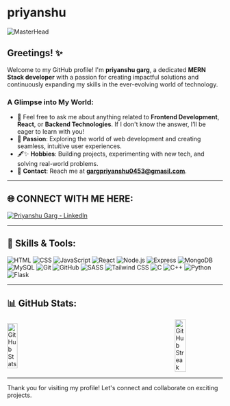 # priyanshu
![MasterHead](https://lh3.googleusercontent.com/GjjewSW5iRUP7_nqmtKKpFVtOrVCYz0QFnB7cXGSbfK36Yz6Wq1mdp9ToPdGWFjCPShel9r63kLF667rbMq33iMd4Q=s1280-w1280-h800)
## Greetings! ✨

Welcome to my GitHub profile! I'm **priyanshu garg**, a dedicated **MERN Stack developer** with a passion for creating impactful solutions and continuously expanding my skills in the ever-evolving world of technology.

### A Glimpse into My World:

- 💬 Feel free to ask me about anything related to **Frontend Development**, **React**, or **Backend Technologies**. If I don't know the answer, I’ll be eager to learn with you!
- 🔄 **Passion**: Exploring the world of web development and creating seamless, intuitive user experiences.
- 🖋✨ **Hobbies**: Building projects, experimenting with new tech, and solving real-world problems.
- 📧 **Contact**: Reach me at **gargpriyanshu0453@gmasil.com**.
  

---

## 🌐 CONNECT WITH ME HERE:
<p align="left">
<a href="https://www.linkedin.com/in/priyanshu-g-899424271/" target="blank"><img align="center" src="https://img.shields.io/badge/LinkedIn-0077B5?style=for-the-badge&logo=linkedin&logoColor=white" alt="Priyanshu Garg - LinkedIn" /></a>



---

## 🚀 Skills & Tools:
<p align="left" margin-bottom="2rem">
  
  <img src="https://img.shields.io/badge/HTML-%23E34F26?style=for-the-badge&logo=html5&logoColor=white" alt="HTML" />
  <img src="https://img.shields.io/badge/CSS-%231572B6?style=for-the-badge&logo=css3&logoColor=white" alt="CSS" />
  <img src="https://img.shields.io/badge/JavaScript-%23F7DF1E?style=for-the-badge&logo=javascript&logoColor=black" alt="JavaScript" />
  <img src="https://img.shields.io/badge/React-%2361DAFB?style=for-the-badge&logo=react&logoColor=black" alt="React" />
  <img src="https://img.shields.io/badge/Node.js-%23339933?style=for-the-badge&logo=node.js&logoColor=white" alt="Node.js" />
  <img src="https://img.shields.io/badge/Express-%23000000?style=for-the-badge&logo=express&logoColor=white" alt="Express" />
  <img src="https://img.shields.io/badge/MongoDB-%2347A248?style=for-the-badge&logo=mongodb&logoColor=white" alt="MongoDB" />
  <img src="https://img.shields.io/badge/MySQL-%234479A1?style=for-the-badge&logo=mysql&logoColor=white" alt="MySQL" />
  <img src="https://img.shields.io/badge/Git-%23F1502F?style=for-the-badge&logo=git&logoColor=white" alt="Git" />
  <img src="https://img.shields.io/badge/GitHub-%23121011?style=for-the-badge&logo=github&logoColor=white" alt="GitHub" />
  <img src="https://img.shields.io/badge/SASS-%23CC6699?style=for-the-badge&logo=sass&logoColor=white" alt="SASS" />
  <img src="https://img.shields.io/badge/TailwindCSS-%2338B2AC?style=for-the-badge&logo=tailwindcss&logoColor=white" alt="Tailwind CSS" />
  <img src="https://img.shields.io/badge/C-%2300599C?style=for-the-badge&logo=c&logoColor=white" alt="C" />
  <img src="https://img.shields.io/badge/C++-%2300599C?style=for-the-badge&logo=cplusplus&logoColor=white" alt="C++" />
  <img src="https://img.shields.io/badge/Python-%2314354C?style=for-the-badge&logo=python&logoColor=white" alt="Python" />
  <img src="https://img.shields.io/badge/Flask-%23000000?style=for-the-badge&logo=flask&logoColor=white" alt="Flask" />


</p>



---

## 📊 GitHub Stats:

<div style="display: flex; justify-content: space-between; align-items: center; gap: 10px;">
  <a href="https://github.com/priyanshugarg1234">
    <img src="https://github-readme-stats.vercel.app/api?username=priyanshugarg1234&show_icons=true&locale=en" alt="GitHub Stats" style="width: 48%; height: auto;" />
  </a>
  <a href="https://github.com/priyanshugarg1234">
    <img src="https://github-readme-streak-stats.herokuapp.com/?user=priyanshugarg1234&" alt="GitHub Streak" style="width: 48%; height: auto;" />
  </a>
</div>


---

Thank you for visiting my profile! Let's connect and collaborate on exciting projects.



